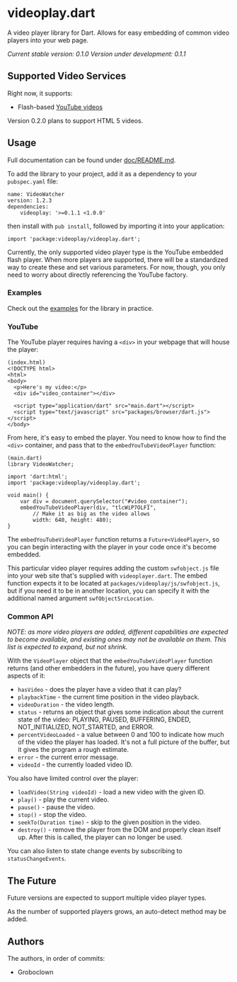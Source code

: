 # videoplay.dart

A video player library for Dart.  Allows for easy embedding of common video
players into your web page.

_Current stable version: 0.1.0_
_Version under development: 0.1.1_


## Supported Video Services

Right now, it supports:

* Flash-based [YouTube videos](https://developers.google.com/youtube/js_api_reference)

Version 0.2.0 plans to support HTML 5 videos.


## Usage

Full documentation can be found under [doc/README.md](doc/README.md).

To add the library to your project, add it as a dependency to your
`pubspec.yaml` file:

    name: VideoWatcher
    version: 1.2.3
    dependencies:
        videoplay: '>=0.1.1 <1.0.0'

then install with `pub install`, followed by importing it into your application:

    import 'package:videoplay/videoplay.dart';

Currently, the only supported video player type is the YouTube embedded flash
player.  When more players are supported, there will be a standardized way to
create these and set various parameters.  For now, though, you only need to
worry about directly referencing the YouTube factory.


### Examples

Check out the [examples](example/README.md) for the library in practice.


### YouTube

The YouTube player requires having a `<div>` in your webpage that will house
the player:

    (index.html)
    <!DOCTYPE html>
    <html>
    <body>
      <p>Here's my video:</p>
      <div id="video_container"></div>
      
      <script type="application/dart" src="main.dart"></script>
      <script type="text/javascript" src="packages/browser/dart.js"></script>
    </body>

From here, it's easy to embed the player.  You need to know how to find the
`<div>` container, and pass that to the `embedYouTubeVideoPlayer` function:

    (main.dart)
    library VideoWatcher;
    
    import 'dart:html';
    import 'package:videoplay/videoplay.dart';
    
    void main() {
        var div = document.querySelector("#video_container");
        embedYouTubeVideoPlayer(div, "tlcWiP7OLFI",
            // Make it as big as the video allows
            width: 640, height: 480);
    }

The `embedYouTubeVideoPlayer` function returns a `Future<VideoPlayer>`, so
you can begin interacting with the player in your code once it's become
embedded.

This particular video player requires adding the custom `swfobject.js` file
into your web site that's supplied with `videoplayer.dart`.  The embed
function expects it to be located at `packages/videoplay/js/swfobject.js`,
but if you need it to be in another location, you can specify it with the
additional named argument `swfObjectSrcLocation`.


### Common API

_NOTE: as more video players are added, different capabilities are expected
to become available, and existing ones may not be available on them.  This
list is expected to expand, but not shrink._

With the `VideoPlayer` object that the `embedYouTubeVideoPlayer` function
returns (and other embedders in the future), you have query different aspects
of it:

* `hasVideo` - does the player have a video that it can play?
* `playbackTime` - the current time position in the video playback.
* `videoDuration` - the video length.
* `status` - returns an object that gives some indication about the current
   state of the video: PLAYING, PAUSED, BUFFERING, ENDED, NOT\_INITIALIZED,
   NOT\_STARTED, and ERROR.
* `percentVideoLoaded` - a value between 0 and 100 to indicate how much of the
   video the player has loaded.  It's not a full picture of the buffer, but
   it gives the program a rough estimate.
* `error` - the current error message.
* `videoId` - the currently loaded video ID.

You also have limited control over the player:

* `loadVideo(String videoId)` - load a new video with the given ID.
* `play()` - play the current video.
* `pause()` - pause the video.
* `stop()` - stop the video.
* `seekTo(Duration time)` - skip to the given position in the video.
* `destroy()` - remove the player from the DOM and properly clean itself up.
    After this is called, the player can no longer be used.

You can also listen to state change events by subscribing to
`statusChangeEvents`.



## The Future

Future versions are expected to support multiple video player types.

As the number of supported players grows, an auto-detect method may be added.



## Authors

The authors, in order of commits:

 * Groboclown
